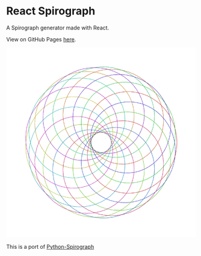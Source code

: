 # React Spirograph

A Spirograph generator made with React.

View on GitHub Pages [here](https://tomcp20.github.io/React-Spirograph/).

![Spirograph](Spirograph.png)

This is a port of [Python-Spirograph](https://github.com/TomCP20/Python-Spirograph)
